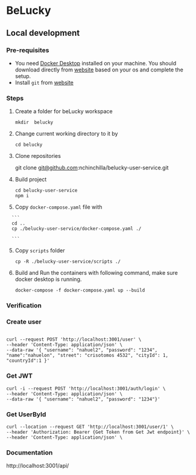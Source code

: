 # BeLucky


##  Local development 

### Pre-requisites 
- You need [Docker Desktop](https://www.docker.com/products/docker-desktop) installed on your machine. You should download directly from [website](https://www.docker.com/products/docker-desktop) based on your os and complete the setup.
- Install `git` from [website](https://git-scm.com/downloads)

### Steps
  1. Create a folder for beLucky workspace

       ```
       mkdir  belucky
       ```

  2. Change current working directory to it by

       ```
       cd belucky
       ```

  3. Clone repositories
               
       git clone git@github.com:nchinchilla/belucky-user-service.git
       
              
   4. Build project
      
      ```
      cd belucky-user-service
      npm i
      
      ```

   5.  Copy `docker-compose.yaml` file with 

      ```
      cd ..
      cp ./belucky-user-service/docker-compose.yaml ./
      
      ```

   5. Copy `scripts` folder 

      ```
      cp -R ./belucky-user-service/scripts ./ 
      
      ```

   6.  Build and Run the containers with following command, make sure docker desktop is running.
   
       ```
       docker-compose -f docker-compose.yaml up --build

       ```



### Verification  


### Create user
```

curl --request POST 'http://localhost:3001/user' \
--header 'Content-Type: application/json' \
--data-raw '{ "username": "nahuel2", "password": "1234", "name":"nahuelon", "street": "crisotomos 4532", "cityId": 1, "countryId":1 }'
```

### Get JWT
```
curl -i --request POST 'http://localhost:3001/auth/login' \
--header 'Content-Type: application/json' \
--data-raw '{ "username": "nahuel2", "password": "1234"}'
```


### Get UserById
```
curl --location --request GET 'http://localhost:3001/user/1' \
--header 'Authorization: Bearer {Get Token from Get Jwt endpoint}' \
--header 'Content-Type: application/json' \
```


### Documentation

http://localhost:3001/api/
